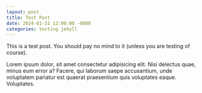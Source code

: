 ```yaml
---
layout: post
title: Test Post
date: 2024-01-31 12:00:00 -0800
categories: testing jekyll
---
```


This is a test post. You should pay no mind to it (unless you are testing of course).

Lorem ipsum dolor, sit amet consectetur adipisicing elit.
Nisi delectus quae, minus eum error a? Facere, qui laborum saepe accusantium,
unde voluptatem pariatur est quaerat praesentium quis voluptates eaque.
Voluptates.
